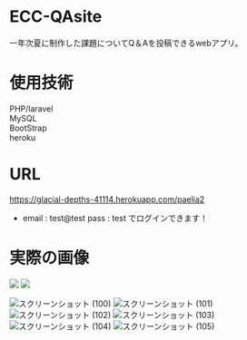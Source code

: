 # ECC-QAsite
一年次夏に制作した課題についてQ＆Aを投稿できるwebアプリ。

# 使用技術
PHP/laravel  
MySQL  
BootStrap  
heroku  

# URL
https://glacial-depths-41114.herokuapp.com/paelia2  
* email : test@test  pass : test でログインできます！

# 実際の画像
<p>
<img src="https://user-images.githubusercontent.com/94834948/162897638-2023a045-4bc6-403a-8733-388f78a0f396.png">
<img src="https://user-images.githubusercontent.com/94834948/162897682-9f3f860d-dd3a-4c70-aff5-ae719d1ec649.png">
</p>
          
          
          
          
![スクリーンショット (100)](https://user-images.githubusercontent.com/94834948/162897638-2023a045-4bc6-403a-8733-388f78a0f396.png)
![スクリーンショット (101)](https://user-images.githubusercontent.com/94834948/162897682-9f3f860d-dd3a-4c70-aff5-ae719d1ec649.png)
![スクリーンショット (102)](https://user-images.githubusercontent.com/94834948/162897691-152b253c-3453-4c23-8ef1-f2d7aca84898.png)
![スクリーンショット (103)](https://user-images.githubusercontent.com/94834948/162897692-4eefd38a-da3b-4e1f-a039-a4d5d479ab24.png)
![スクリーンショット (104)](https://user-images.githubusercontent.com/94834948/162897695-24a0ec1b-f7b3-4d56-bc90-3bb720b20b3c.png)
![スクリーンショット (105)](https://user-images.githubusercontent.com/94834948/162897700-d65bebab-0785-45db-b201-60db4423b6dd.png)

